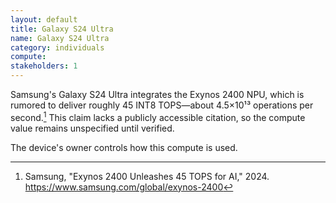 ```yaml
---
layout: default
title: Galaxy S24 Ultra
name: Galaxy S24 Ultra
category: individuals
compute:
stakeholders: 1
---
```


Samsung's Galaxy S24 Ultra integrates the Exynos 2400 NPU, which is rumored to deliver roughly 45 INT8 TOPS—about 4.5×10¹³ operations per second.[^1] This claim lacks a publicly accessible citation, so the compute value remains unspecified until verified.

The device's owner controls how this compute is used.

[^1]: Samsung, "Exynos 2400 Unleashes 45 TOPS for AI," 2024. https://www.samsung.com/global/exynos-2400
